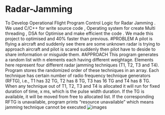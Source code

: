 # Radar-Jamming
To Develop Operational Flight Program Control Logic for Radar Jamming . We used C/C++ for write source code , Operating system for create Multi threading , DSA for Optimise and make efficient the code . We made this project to optimised and 40% faster than previous.
#PROBLEM 
A pilot is flying a aircraft and suddenly see there are some unknown radar is trying to approach aircraft and pilot is scared suddenly then pilot have to deside to share imformation or misguide them. 
#APPROACH
This program generates a random list with n elements each having different weightage.
Elements here represent four different radar jamming techniques (T1, T2, T3 and T4).
Program stores the randomized order of these techniques in an array.
Each technique has certain number of radio frequency technique generators (RFTG), i.e., T1
has 32 TG, T2 has 8 TG, T3 has 16 TG and T4 has 8 TG.
When any technique out of T1, T2, T3 and T4 is allocated it will run for fixed duration of time,
x ms, which is the pulse width duration.
If the TG is available, it will be moved from free to allocated list.
If the corresponding RFTG is unavailable, program prints “resource unavailable” which
means jamming technique cannot be executed
![images](https://user-images.githubusercontent.com/81713226/220985961-d0432f57-726d-4a4e-bb4a-b6999212f211.jpeg)
